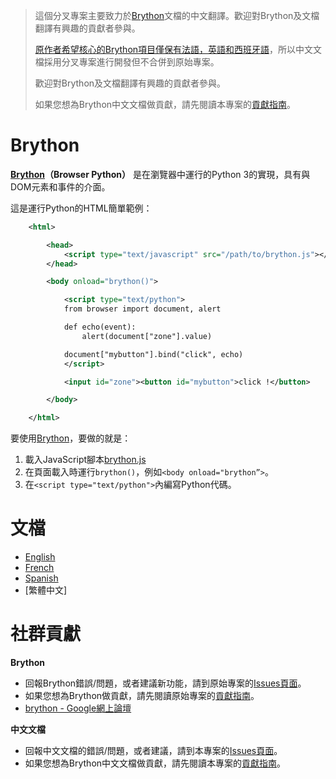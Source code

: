 
> 這個分叉專案主要致力於[Brython]文檔的中文翻譯。歡迎對Brython及文檔翻譯有興趣的貢獻者參與。
>
> [原作者希望核心的Brython項目僅保有法語，英語和西班牙語](https://github.com/brython-dev/brython/pull/1380#issuecomment-623877881)，所以中文文檔採用分叉專案進行開發但不合併到原始專案。
>
> 歡迎對Brython及文檔翻譯有興趣的貢獻者參與。
>
> 如果您想為Brython中文文檔做貢獻，請先閱讀本專案的[貢獻指南](https://github.com/ShenTengTu/brython/blob/master/CONTRIBUTING.md)。


# Brython

**[Brython]（Browser Python）** 是在瀏覽器中運行的Python 3的實現，具有與DOM元素和事件的介面。

這是運行Python的HTML簡單範例：

```xml
    <html>

        <head>
            <script type="text/javascript" src="/path/to/brython.js"></script>
        </head>

        <body onload="brython()">

            <script type="text/python">
            from browser import document, alert

            def echo(event):
                alert(document["zone"].value)

            document["mybutton"].bind("click", echo)
            </script>

            <input id="zone"><button id="mybutton">click !</button>

        </body>

    </html>
```

要使用[Brython]，要做的就是：
1. 載入JavaScript腳本[brython.js](http://brython.info/src/brython.js "Brython from the site brython.info")
2. 在頁面載入時運行`brython()`，例如`<body onload="brython”>`。
3. 在`<script type="text/python">`內編寫Python代碼。

# 文檔
- [English](http://brython.info/static_doc/en/intro.html)
- [French](http://brython.info/static_doc/fr/intro.html)
- [Spanish](http://brython.info/static_doc/es/intro.html)
- [繁體中文]

社群貢獻
========
**Brython**
- 回報Brython錯誤/問題，或者建議新功能，請到原始專案的[Issues頁面](https://github.com/brython-dev/brython/issues)。
- 如果您想為Brython做貢獻，請先閱讀原始專案的[貢獻指南](https://github.com/brython-dev/brython/blob/master/CONTRIBUTING.md)。
- [brython - Google網上論壇](https://groups.google.com/forum/?fromgroups=#!forum/brython)


**中文文檔**
- 回報中文文檔的錯誤/問題，或者建議，請到本專案的[Issues頁面](https://github.com/ShenTengTu/brython/issues)。
- 如果您想為Brython中文文檔做貢獻，請先閱讀本專案的[貢獻指南](https://github.com/ShenTengTu/brython/blob/master/CONTRIBUTING.md)。



[Brython]: https://github.com/brython-dev/brython
